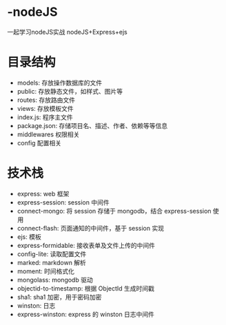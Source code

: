 # -nodeJS
一起学习nodeJS实战 nodeJS+Express+ejs

# 目录结构
- models: 存放操作数据库的文件
- public: 存放静态文件，如样式、图片等
- routes: 存放路由文件
- views: 存放模板文件
- index.js: 程序主文件
- package.json: 存储项目名、描述、作者、依赖等等信息
- middlewares 权限相关
- config 配置相关

# 技术栈
- express: web 框架
- express-session: session 中间件
- connect-mongo: 将 session 存储于 mongodb，结合 express-session 使用
- connect-flash: 页面通知的中间件，基于 session 实现
- ejs: 模板
- express-formidable: 接收表单及文件上传的中间件
- config-lite: 读取配置文件
- marked: markdown 解析
- moment: 时间格式化
- mongolass: mongodb 驱动
- objectid-to-timestamp: 根据 ObjectId 生成时间戳
- sha1: sha1 加密，用于密码加密
- winston: 日志
- express-winston: express 的 winston 日志中间件
